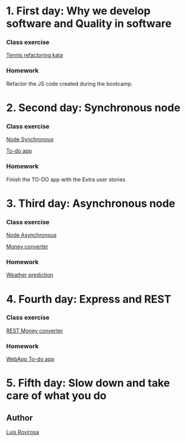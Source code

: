 # 1. First day: Why we develop software and Quality in software
### Class exercise
[Tennis refactoring kata](tennis-refactoring-kata)

### Homework
Refactor the JS code created during the bootcamp.

# 2. Second day: Synchronous node
### Class exercise
[Node Synchronous](node-synchronous)

[To-do app](todo-app)

### Homework
Finish the TO-DO app with the Extra user stories

# 3. Third day: Asynchronous node
### Class exercise
[Node Asynchronous](node-asynchronous)

[Money converter](money-converter)

### Homework
[Weather prediction](weather-prediction)

# 4. Fourth day: Express and REST
### Class exercise
[REST Money converter](money-converter)

### Homework
[WebApp To-do app](todo-web-app)

# 5. Fifth day: Slow down and take care of what you do

## Author
[Luis Rovirosa](https://twitter.com/luisrovirosa)
